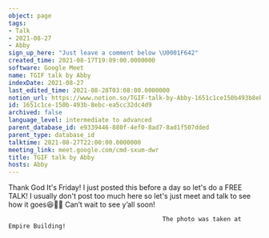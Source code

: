 ```yaml
---
object: page
tags:
- Talk
- 2021-08-27
- Abby
sign_up_here: "Just leave a comment below \U0001F642"
created_time: 2021-08-17T19:09:00.0000000
software: Google Meet
name: TGIF talk by Abby
indexDate: 2021-08-27
last_edited_time: 2021-08-28T03:08:00.0000000
notion_url: https://www.notion.so/TGIF-talk-by-Abby-1651c1ce150b493b8ebcea5cc32dc4d9
id: 1651c1ce-150b-493b-8ebc-ea5cc32dc4d9
archived: false
language_level: intermediate to advanced
parent_database_id: e9339446-880f-4ef0-8ad7-8ad1f507dded
parent_type: database_id
talktime: 2021-08-27T22:00:00.0000000
meeting_link: meet.google.com/cmd-sxum-dwr
title: TGIF talk by Abby
hosts: Abby
---
```




Thank God It's Friday! I just posted this before a day so let's do a FREE TALK!
I usually don't post too much here so let's just meet and talk to see how it goes😆👍🏻
Can’t wait to see y’all soon!



                                               The photo was taken at Empire Building!











